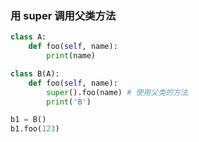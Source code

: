 ### 用 super 调用父类方法
```python
class A:
    def foo(self, name):
        print(name)

class B(A):
    def foo(self, name):
        super().foo(name) # 使用父类的方法
        print('B')

b1 = B()
b1.foo(123)
```